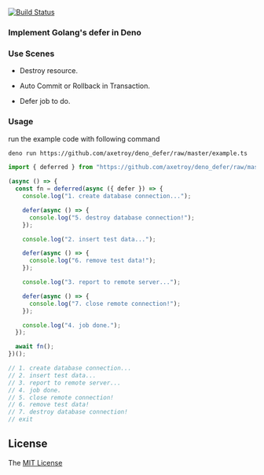 [![Build Status](https://travis-ci.com/axetroy/deno-deferred.svg?branch=master)](https://travis-ci.com/axetroy/deno-deferred)

### Implement Golang's defer in Deno

### Use Scenes

- Destroy resource.

- Auto Commit or Rollback in Transaction.

- Defer job to do.

### Usage

run the example code with following command

```bash
deno run https://github.com/axetroy/deno_defer/raw/master/example.ts
```

```typescript
import { deferred } from "https://github.com/axetroy/deno_defer/raw/master/mod.ts";

(async () => {
  const fn = deferred(async ({ defer }) => {
    console.log("1. create database connection...");

    defer(async () => {
      console.log("5. destroy database connection!");
    });

    console.log("2. insert test data...");

    defer(async () => {
      console.log("6. remove test data!");
    });

    console.log("3. report to remote server...");

    defer(async () => {
      console.log("7. close remote connection!");
    });

    console.log("4. job done.");
  });

  await fn();
})();

// 1. create database connection...
// 2. insert test data...
// 3. report to remote server...
// 4. job done.
// 5. close remote connection!
// 6. remove test data!
// 7. destroy database connection!
// exit
```

## License

The [MIT License](https://github.com/axetroy/deno-defer/blob/master/LICENSE)
